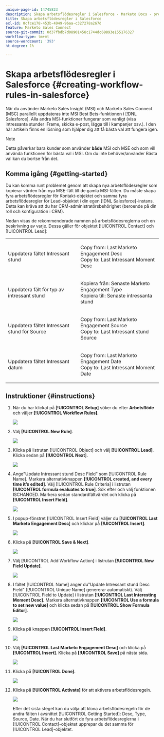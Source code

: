```yaml
---
unique-page-id: 14745823
description: Skapa arbetsflödesregler i Salesforce - Marketo Docs - produktdokumentation
title: Skapa arbetsflödesregler i Salesforce
exl-id: 0cfce178-453b-4949-96aa-c327278a267d
feature: Marketo Sales Connect
source-git-commit: 0d37fbdb7d08901458c1744dc68893e155176327
workflow-type: tm+mt
source-wordcount: '393'
ht-degree: 1%

---
```


# Skapa arbetsflödesregler i Salesforce {#creating-workflow-rules-in-salesforce}

När du använder Marketo Sales Insight (MSI) och Marketo Sales Connect (MSC) parallellt uppdateras inte MSI Best Bets-funktionen i [!DNL Salesforce]. Alla andra MSI-funktioner fungerar som vanligt (visa intressanta stunder iFrame, skicka e-post, lägga till i kampanjer osv.). I den här artikeln finns en lösning som hjälper dig att få bästa val att fungera igen.

>[!NOTE]
>
>Detta påverkar bara kunder som använder **både** MSI och MSE och som vill använda funktionen för bästa val i MSI. Om du inte behöver/använder Bästa val kan du bortse från det.

## Komma igång {#getting-started}

Du kan komma runt problemet genom att skapa nya arbetsflödesregler som kopierar värden från nya MSE-fält till de gamla MSI-fälten. Du måste skapa fyra arbetsflödesregler för Kontakt-objektet och samma fyra arbetsflödesregler för Lead-objektet i din egen [!DNL Salesforce]-instans. Detta kan kräva att du har CRM-administratörsbehörighet (beroende på din roll och konfiguration i CRM).

Nedan visas de rekommenderade namnen på arbetsflödesreglerna och en beskrivning av varje. Dessa gäller för objektet [!UICONTROL Contact] och [!UICONTROL Lead]:

<table> 
 <colgroup> 
  <col> 
  <col> 
 </colgroup> 
 <tbody> 
  <tr> 
   <td>Uppdatera fältet Intressant stund</td> 
   <td><p>Copy from: Last Marketo Engagement Desc<br>Copy to: Last Intressant Moment Desc</p></td> 
  </tr> 
  <tr> 
   <td>Uppdatera fält för typ av intressant stund</td> 
   <td><p>Kopiera från: Senaste Marketo Engagement Type<br>Kopiera till: Senaste intressanta stund</p></td> 
  </tr> 
  <tr> 
   <td>Uppdatera fältet Intressant stund för Source</td> 
   <td><p>Copy from: Last Marketo Engagement Source<br>Copy to: Last Intressant stund Source</p></td> 
  </tr> 
  <tr> 
   <td>Uppdatera fältet Intressant datum</td> 
   <td><p>Copy from: Last Marketo Engagement Date<br>Copy to: Last Intressant Moment Date</p></td> 
  </tr> 
 </tbody> 
</table>

## Instruktioner {#instructions}

1. När du har klickat på **[!UICONTROL Setup]** söker du efter **Arbetsflöde** och väljer **[!UICONTROL Workflow Rules]**.

   ![](assets/one-1.png)

1. Välj **[!UICONTROL New Rule]**.

   ![](assets/two-1.png)

1. Klicka på listrutan [!UICONTROL Object] och välj **[!UICONTROL Lead]**. Klicka sedan på **[!UICONTROL Next]**.

   ![](assets/three-1.png)

1. Ange&quot;Update Intressant stund Desc Field&quot; som [!UICONTROL Rule Name]. Markera alternativknappen **[!UICONTROL created, and every time it’s edited]**. Välj [!UICONTROL Rule Criteria] i listrutan **[!UICONTROL formula evaluates to true]**. Sök efter och välj funktionen ISCHANGED. Markera sedan standardfältvärdet och klicka på **[!UICONTROL Insert Field]**.

   ![](assets/four-1.png)

1. I popup-fönstret [!UICONTROL Insert Field] väljer du **[!UICONTROL Last Marketo Engagement Desc]** och klickar på **[!UICONTROL Insert]**.

   ![](assets/five-1.png)

1. Klicka på **[!UICONTROL Save & Next]**.

   ![](assets/6.png)

1. Välj [!UICONTROL Add Workflow Action] i listrutan **[!UICONTROL New Field Update]**.

   ![](assets/seven.png)

1. I fältet [!UICONTROL Name] anger du&quot;Update Intressant stund Desc Field&quot; ([!UICONTROL Unique Name] genererar automatiskt). Välj [!UICONTROL Field to Update] i listrutan **[!UICONTROL Last Interesting Moment Desc]**. Markera alternativknappen **[!UICONTROL Use a formula to set new value]** och klicka sedan på **[!UICONTROL Show Formula Editor]**.

   ![](assets/eight.png)

1. Klicka på knappen **[!UICONTROL Insert Field]**.

   ![](assets/9a.png)

1. Välj **[!UICONTROL Last Marketo Engagement Desc]** och klicka på **[!UICONTROL Insert]**. Klicka på **[!UICONTROL Save]** på nästa sida.

   ![](assets/nine.png)

1. Klicka på **[!UICONTROL Done]**.

   ![](assets/twelve.png)

1. Klicka på **[!UICONTROL Activate]** för att aktivera arbetsflödesregeln.

   ![](assets/thirteen.png)

   Efter det sista steget kan du välja att klona arbetsflödesregeln för de andra fälten i avsnittet [!UICONTROL Getting Started]: Desc, Type, Source, Date. När du har slutfört de fyra arbetsflödesreglerna i [!UICONTROL Contact]-objektet upprepar du det samma för [!UICONTROL Lead]-objektet.
